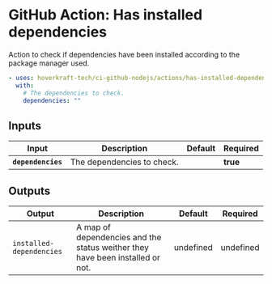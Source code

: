 <!-- start title -->

# GitHub Action: Has installed dependencies

<!-- end title -->
<!-- start description -->

Action to check if dependencies have been installed according to the package manager used.

<!-- end description -->
<!-- start contents -->
<!-- end contents -->
<!-- start usage -->

```yaml
- uses: hoverkraft-tech/ci-github-nodejs/actions/has-installed-dependencies@v0.1.0
  with:
    # The dependencies to check.
    dependencies: ""
```

<!-- end usage -->
<!-- start inputs -->

## Inputs

| **Input**                     | **Description**            | **Default** | **Required** |
| ----------------------------- | -------------------------- | ----------- | ------------ |
| **<code>dependencies</code>** | The dependencies to check. |             | **true**     |

<!-- end inputs -->
<!-- start outputs -->

## Outputs

| **Output**                          | **Description**                                                               | **Default** | **Required** |
| ----------------------------------- | ----------------------------------------------------------------------------- | ----------- | ------------ |
| <code>installed-dependencies</code> | A map of dependencies and the status weither they have been installed or not. | undefined   | undefined    |

<!-- end outputs -->
<!-- start [.github/ghadocs/examples/] -->
<!-- end [.github/ghadocs/examples/] -->
